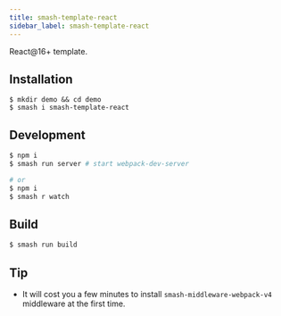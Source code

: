 ```yaml
---
title: smash-template-react
sidebar_label: smash-template-react
---
```


React@16+ template.

## Installation

```terminal
$ mkdir demo && cd demo
$ smash i smash-template-react
```

## Development

```bash
$ npm i
$ smash run server # start webpack-dev-server

# or
$ npm i
$ smash r watch
```

## Build

```bash
$ smash run build
```

## Tip

- It will cost you a few minutes to install `smash-middleware-webpack-v4`
  middleware at the first time.
